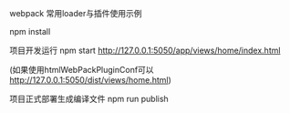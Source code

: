 webpack 常用loader与插件使用示例

npm install

项目开发运行
npm start
http://127.0.0.1:5050/app/views/home/index.html

(如果使用htmlWebPackPluginConf可以
http://127.0.0.1:5050/dist/views/home.html)

项目正式部署生成编译文件
npm run publish
